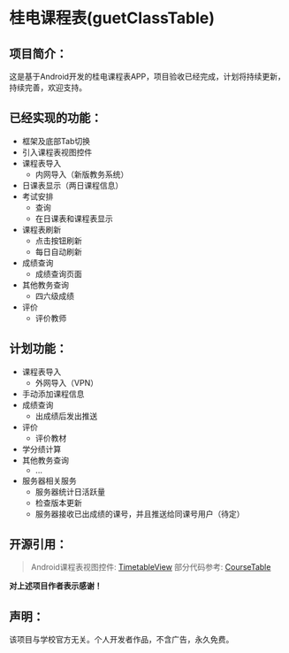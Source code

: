 # 桂电课程表(guetClassTable)
## 项目简介：

这是基于Android开发的桂电课程表APP，项目验收已经完成，计划将持续更新，持续完善，欢迎支持。

## 已经实现的功能：
- 框架及底部Tab切换
- 引入课程表视图控件
- 课程表导入
	* 内网导入（新版教务系统）
- 日课表显示（两日课程信息）
- 考试安排
	* 查询
	* 在日课表和课程表显示
- 课程表刷新
	* 点击按钮刷新
	* 每日自动刷新	
- 成绩查询
	* 成绩查询页面
- 其他教务查询
	* 四六级成绩
- 评价
    * 评价教师
			
## 计划功能：
- 课程表导入
  * 外网导入（VPN）
- 手动添加课程信息
- 成绩查询
	* 出成绩后发出推送
- 评价
    * 评价教材
- 学分绩计算
- 其他教务查询
	* ...
- 服务器相关服务
	* 服务器统计日活跃量
	* 检查版本更新
	* 服务器接收已出成绩的课号，并且推送给同课号用户（待定）

## 开源引用：
> Android课程表视图控件: [TimetableView](https://github.com/zfman/TimetableView)
> 部分代码参考: [CourseTable](https://github.com/Telephone2019/CourseTable)

**对上述项目作者表示感谢！**

## 声明：
该项目与学校官方无关。个人开发者作品，不含广告，永久免费。
